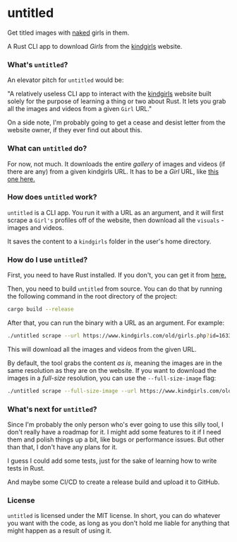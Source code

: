 # untitled
Get titled images with [naked](https://kindgirls.com/old) girls in them.

A Rust CLI app to download *Girls* from the [kindgirls](https://kindgirls.com/old) website.

### What's `untitled`?

An elevator pitch for `untitled` would be:

"A relatively useless CLI app to interact with the 
[kindgirls](https://kindgirls.com/old) website
built solely for the purpose of learning a thing or two about Rust.
It lets you grab all the images and videos from a given `Girl` URL."

On a side note, I'm probably going to get a cease and desist letter from
the website owner, if they ever find out about this.

### What can `untitled` do?

For now, not much. It downloads the entire *gallery* of images and videos 
(if there are any) from a given kindgirls URL. It has to be a *Girl* URL,
like [this one here.](https://www.kindgirls.com/old/girls.php?id=1633)

### How does `untitled` work?

`untitled` is a CLI app. You run it with a URL as an argument, and it will
first scrape a `Girl's` profiles off of the website, then download all the
`visuals` - images and videos. 

It saves the content to a `kindgirls` folder in the user's home directory.

### How do I use `untitled`?

First, you need to have Rust installed. If you don't, you can get it from
[here.](https://www.rust-lang.org/tools/install)

Then, you need to build `untitled` from source. You can do that by running the
following command in the root directory of the project:

```bash
cargo build --release
```

After that, you can run the binary with a URL as an argument. For example:

```bash
./untitled scrape --url https://www.kindgirls.com/old/girls.php?id=1633
```

This will download all the images and videos from the given URL.

By default, the tool grabs the content *as is*, meaning the images are in the
same resolution as they are on the website. If you want to download the images
in a *full-size* resolution, you can use the `--full-size-image` flag:

```bash
./untitled scrape --full-size-image --url https://www.kindgirls.com/old/girls.php?id=1633
```

### What's next for `untitled`?

Since I'm probably the only person who's ever going to use this silly tool,
I don't really have a roadmap for it. I might add some features to it if I
need them and polish things up a bit, like bugs or performance issues. But other
than that, I don't have any plans for it.

I guess I could add some tests, just for the sake of learning how to
write tests in Rust.

And maybe some CI/CD to create a release build and upload it to GitHub.

### License

`untitled` is licensed under the MIT license. In short, you can do whatever
you want with the code, as long as you don't hold me liable for anything that
might happen as a result of using it.